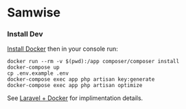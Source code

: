 # Samwise

### Install Dev

[Install Docker](https://docs.docker.com/engine/installation/) then in your console run:

```
docker run --rm -v $(pwd):/app composer/composer install
docker-compose up
cp .env.example .env
docker-compose exec app php artisan key:generate
docker-compose exec app php artisan optimize
```

See [Laravel + Docker](https://medium.com/@shakyShane/laravel-docker-part-1-setup-for-development-e3daaefaf3c) for implimentation details.